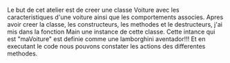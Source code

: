 Le but de cet atelier est de creer une classe Voiture avec les caracteristiques d'une voiture ainsi que les comportements associes.
Apres avoir creer la classe, les constructeurs, les methodes et le destructeurs, j'ai mis dans la fonction Main une instance de cette classe.
Cette intance qui est "maVoiture" est definie comme une lamborghini aventador!!!
Et en executant le code nous pouvons constater les actions des differentes methodes.
